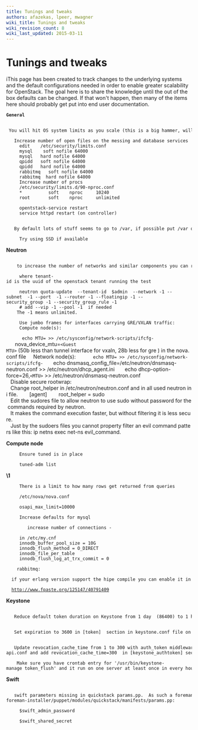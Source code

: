 ```yaml
---
title: Tunings and tweaks
authors: afazekas, lpeer, mwagner
wiki_title: Tunings and tweaks
wiki_revision_count: 8
wiki_last_updated: 2015-03-11
---
```


# Tunings and tweaks

iThis page has been created to track changes to the underlying systems and the default configurations needed in order to enable greater scalability for OpenStack. The goal here is to share the knowledge until the out of the box defaults can be changed. If that won't happen, then many of the items here should probably get put into end user documentation.

**`General`**

       You will hit OS system limits as you scale (this is a big hammer, will need some tightening for security)
         Increase number of open files on the messing and database services
         edit    /etc/security/limits.conf 
         mysql    soft nofile 64000
         mysql   hard nofile 64000
         qpidd   soft nofile 64000
         qpidd   hard nofile 64000
         rabbitmq   soft nofile 64000
         rabbitmq  hard nofile 64000
         Increase number of procs
         /etc/security/limits.d/90-nproc.conf
         *          soft    nproc     10240
         root       soft    nproc     unlimited

         opentstack-service restart
         service httpd restart (on controller)

         By default lots of stuff seems to go to /var, if possible put /var on a bigger, faster drive

         Try using SSD if available

**Neutron**

          to increase the number of networks and similar components you can run this from the command line

         where tenant-id is the uuid of the openstack tenant running the test

         neutron quota-update  --tenant-id  $admin  --network -1 --subnet  -1 --port  -1 --router -1 --floatingip -1 --security_group -1 --security_group_rule -1
         # add --vip -1 --pool -1  if needed
        The -1 means unlimited.

         Use jumbo frames for interfaces carrying GRE/VXLAN traffic:
         Compute node(s):
`      echo MTU=`<MTU>` >> /etc/sysconfig/network-scripts/ifcfg-`<interface>
            nova_device_mtu=`<Guest MTU>` (50b less than tunnel interface for vxaln, 28b less for gre ) in the nova.conf file 
         Network node(s):
`      echo MTU=`<MTU>` >> /etc/sysconfig/network-scripts/ifcfg-`<interface>
            echo dnsmasq_config_file=/etc/neutron/dnsmasq-neutron.conf >> /etc/neutron/dhcp_agent.ini
            echo dhcp-option-force=26,`<MTU>` >> /etc/neutron/dnsmasq-neutron.conf
         Disable secure rootwrap:
         Change root_helper in /etc/neutron/neutron.conf and in all used neutron ini file.
             [agent]
             root_helper = sudo
         Edit the sudores file to allow neutron to use sudo without password for the commands required by neutron.
         It makes the command execution faster, but without filtering it is less secure.
         Just by the sudoers files you cannot property filter an evil command patters like this: ip netns exec net-ns evil_command. 

**Compute node**

         Ensure tuned is in place 

         tuned-adm list

**\1**

         There is a limit to how many rows get returned from queries

         /etc/nova/nova.conf

         osapi_max_limit=10000

         Increase defaults for mysql

            increase number of connections -

         in /etc/my.cnf
         innodb_buffer_pool_size = 10G
         innodb_flush_method = O_DIRECT
         innodb_file_per_table
         innodb_flush_log_at_trx_commit = 0

        rabbitmq:
        if your erlang version support the hipe compile you can enable it in   /etc/rabbitmq/rabbitmq.config.
`  `[`http://www.fpaste.org/125147/40791409`](http://www.fpaste.org/125147/40791409)

**Keystone**

         Reduce default token duration on Keystone from 1 day  (86400) to 1 hour (3600)

         Set expiration to 3600 in [token]  section in keystone.conf file on controller. 

         Update revocation_cache_time from 1 to 300 with auth_token middleware. Till this is not changed in the code one need to update the each service specific file like glance-api.conf and add revocation_cache_time=300  in [keystone_authtoken] section.

        Make sure you have crontab entry for '/usr/bin/keystone-manage token_flush' and it run on one server at least once in every hour.

**Swift**

         swift parameters missing in quickstack params.pp.  As such a foreman based packstack + quickstack deployment initial puppet runs fail to setup a cluster appropriately without adding to /usr/share/openstack-foreman-installer/puppet/modules/quickstack/manifests/params.pp:

         $swift_admin_password

         $swift_shared_secret
